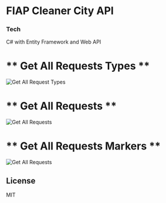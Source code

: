 ﻿# FIAP Cleaner City API

### Tech

C# with Entity Framework and Web API

# ** Get All Requests Types **

![Get All Request Types](https://i.imgur.com/6mC3tSS.png)


# ** Get All Requests **

![Get All Requests](https://i.imgur.com/Sd6mogs.png)

# ** Get All Requests Markers **

![Get All Requests](https://i.imgur.com/3NsSf2j.png)

License
----
MIT
